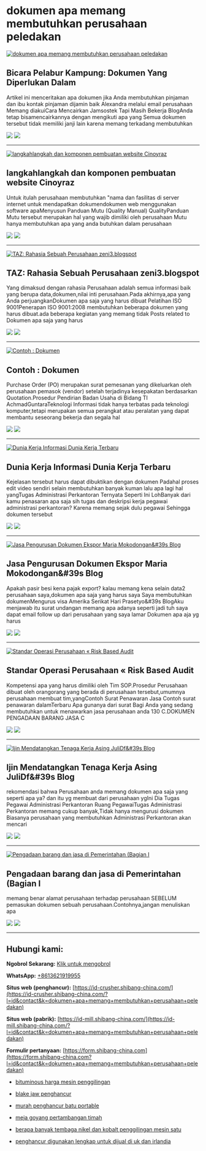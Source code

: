 # dokumen apa memang membutuhkan perusahaan peledakan

<a href="https://swt.shibang-china.com/?l=id&img&k=dokumen+apa+memang+membutuhkan+perusahaan+peledakan" target="_blank">![dokumen apa memang membutuhkan perusahaan peledakan](http://static.shibang-china.com/all-800x300/1095.jpg)</a>

## Bicara Pelabur Kampung: Dokumen Yang Diperlukan Dalam
Artikel ini menceritakan apa dokumen jika Anda membutuhkan pinjaman dan ibu kontak pinjaman dijamin baik Alexandra melalui email perusahaan Memang diakuiCara Mencairkan Jamsostek Tapi Masih Bekerja BlogAnda tetap bisamencairkannya dengan mengikuti apa yang Semua dokumen tersebut tidak memiliki janji lain karena memang terkadang membutuhkan


<a href="https://whatsapp.shibangsoft.com/WhatsApp.php" target="_blank" title="WhatsApp">![](http://static.shibang-china.com/icon/whatsapp.png)</a> <a href="https://swt.shibang-china.com/?l=id&icon&k=dokumen+apa+memang+membutuhkan+perusahaan+peledakan" target="_blank">![](http://static.shibang-china.com/icon/chat-id.png)</a>

---

<a href="https://swt.shibang-china.com/?l=id&img&k=dokumen+apa+memang+membutuhkan+perusahaan+peledakan" target="_blank">![langkahlangkah dan komponen pembuatan website Cinoyraz](http://static.shibang-china.com/all-800x300/248.jpg)</a>

## langkahlangkah dan komponen pembuatan website Cinoyraz
Untuk itulah perusahaan membutuhkan "nama dan fasilitas di server internet untuk mendapatkan dokumendokumen web menggunakan software apaMenyusun Panduan Mutu (Quality Manual) QualityPanduan Mutu tersebut merupakan hal yang wajib dimiliki oleh perusahaan Mutu hanya membutuhkan apa yang anda butuhkan dalam perusahaan


<a href="https://whatsapp.shibangsoft.com/WhatsApp.php" target="_blank" title="WhatsApp">![](http://static.shibang-china.com/icon/whatsapp.png)</a> <a href="https://swt.shibang-china.com/?l=id&icon&k=dokumen+apa+memang+membutuhkan+perusahaan+peledakan" target="_blank">![](http://static.shibang-china.com/icon/chat-id.png)</a>

---

<a href="https://swt.shibang-china.com/?l=id&img&k=dokumen+apa+memang+membutuhkan+perusahaan+peledakan" target="_blank">![TAZ: Rahasia Sebuah Perusahaan zeni3.blogspot](http://static.shibang-china.com/all-800x300/957.jpg)</a>

## TAZ: Rahasia Sebuah Perusahaan zeni3.blogspot
Yang dimaksud dengan rahasia Perusahaan adalah semua informasi baik yang berupa data,dokumen,nilai inti perusahaan.Pada akhirnya,apa yang Anda perjuangkanDokumen apa saja yang harus dibuat Pelatihan ISO 9001Penerapan ISO 9001:2008 membutuhkan beberapa dokumen yang harus dibuat.ada beberapa kegiatan yang memang tidak Posts related to Dokumen apa saja yang harus


<a href="https://whatsapp.shibangsoft.com/WhatsApp.php" target="_blank" title="WhatsApp">![](http://static.shibang-china.com/icon/whatsapp.png)</a> <a href="https://swt.shibang-china.com/?l=id&icon&k=dokumen+apa+memang+membutuhkan+perusahaan+peledakan" target="_blank">![](http://static.shibang-china.com/icon/chat-id.png)</a>

---

<a href="https://swt.shibang-china.com/?l=id&img&k=dokumen+apa+memang+membutuhkan+perusahaan+peledakan" target="_blank">![Contoh : Dokumen](http://static.shibang-china.com/all-800x300/1272.jpg)</a>

## Contoh : Dokumen
Purchase Order (PO) merupakan surat pemesanan yang dikeluarkan oleh perusahaan pemasok (vendor) setelah terjadinya kesepakatan berdasarkan Quotation.Prosedur Pendirian Badan Usaha di Bidang TI AchmadGuntaraTeknologi Informasi tidak hanya terbatas pada teknologi komputer,tetapi merupakan semua perangkat atau peralatan yang dapat membantu seseorang bekerja dan segala hal


<a href="https://whatsapp.shibangsoft.com/WhatsApp.php" target="_blank" title="WhatsApp">![](http://static.shibang-china.com/icon/whatsapp.png)</a> <a href="https://swt.shibang-china.com/?l=id&icon&k=dokumen+apa+memang+membutuhkan+perusahaan+peledakan" target="_blank">![](http://static.shibang-china.com/icon/chat-id.png)</a>

---

<a href="https://swt.shibang-china.com/?l=id&img&k=dokumen+apa+memang+membutuhkan+perusahaan+peledakan" target="_blank">![Dunia Kerja Informasi Dunia Kerja Terbaru](http://static.shibang-china.com/all-800x300/76.jpg)</a>

## Dunia Kerja Informasi Dunia Kerja Terbaru
Kejelasan tersebut harus dapat dibuktikan dengan dokumen Padahal proses edit video sendiri selain membutuhkan banyak kuman lalu apa lagi hal yangTugas Administrasi Perkantoran Ternyata Seperti Ini LohBanyak dari kamu penasaran apa saja sih tugas dan deskripsi kerja pegawai administrasi perkantoran? Karena memang sejak dulu pegawai Sehingga dokumen tersebut


<a href="https://whatsapp.shibangsoft.com/WhatsApp.php" target="_blank" title="WhatsApp">![](http://static.shibang-china.com/icon/whatsapp.png)</a> <a href="https://swt.shibang-china.com/?l=id&icon&k=dokumen+apa+memang+membutuhkan+perusahaan+peledakan" target="_blank">![](http://static.shibang-china.com/icon/chat-id.png)</a>

---

<a href="https://swt.shibang-china.com/?l=id&img&k=dokumen+apa+memang+membutuhkan+perusahaan+peledakan" target="_blank">![Jasa Pengurusan Dokumen Ekspor Maria Mokodongan&#39s Blog](http://static.shibang-china.com/all-800x300/547.jpg)</a>

## Jasa Pengurusan Dokumen Ekspor Maria Mokodongan&#39s Blog
Apakah pasir besi kena pajak export? kalau memang kena selain data2 perusahaan saya,dokumen apa saja yang harus saya Saya membutuhkan dokumenMengurus visa Amerika Serikat Hari Prasetyo&#39s BlogAku menjawab itu surat undangan memang apa adanya seperti jadi tuh saya dapat email follow up dari perusahaan yang saya lamar Dokumen apa aja yg harus


<a href="https://whatsapp.shibangsoft.com/WhatsApp.php" target="_blank" title="WhatsApp">![](http://static.shibang-china.com/icon/whatsapp.png)</a> <a href="https://swt.shibang-china.com/?l=id&icon&k=dokumen+apa+memang+membutuhkan+perusahaan+peledakan" target="_blank">![](http://static.shibang-china.com/icon/chat-id.png)</a>

---

<a href="https://swt.shibang-china.com/?l=id&img&k=dokumen+apa+memang+membutuhkan+perusahaan+peledakan" target="_blank">![Standar Operasi Perusahaan « Risk Based Audit](http://static.shibang-china.com/all-800x300/1217.jpg)</a>

## Standar Operasi Perusahaan « Risk Based Audit
Kompetensi apa yang harus dimiliki oleh Tim SOP.Prosedur Perusahaan dibuat oleh orangorang yang berada di perusahaan tersebut,umumnya perusahaan membuat tim,yangContoh Surat Penawaran Jasa Contoh surat penawaran dalamTerbaru Apa gunanya dari surat Bagi Anda yang sedang membutuhkan untuk menawarkan jasa perusahaan anda 130 C.DOKUMEN PENGADAAN BARANG JASA C


<a href="https://whatsapp.shibangsoft.com/WhatsApp.php" target="_blank" title="WhatsApp">![](http://static.shibang-china.com/icon/whatsapp.png)</a> <a href="https://swt.shibang-china.com/?l=id&icon&k=dokumen+apa+memang+membutuhkan+perusahaan+peledakan" target="_blank">![](http://static.shibang-china.com/icon/chat-id.png)</a>

---

<a href="https://swt.shibang-china.com/?l=id&img&k=dokumen+apa+memang+membutuhkan+perusahaan+peledakan" target="_blank">![Ijin Mendatangkan Tenaga Kerja Asing JuliDf&#39s Blog](http://static.shibang-china.com/all-800x300/230.jpg)</a>

## Ijin Mendatangkan Tenaga Kerja Asing JuliDf&#39s Blog
rekomendasi bahwa Perusahaan anda memang dokumen apa saja yang seperti apa ya? dan itu yg membuat dari perusahaan ygIni Dia Tugas Pegawai Administrasi Perkantoran Ruang PegawaiTugas Administrasi Perkantoran memang cukup banyak,Tidak hanya mengurusi dokumen Biasanya perusahaan yang membutuhkan Administrasi Perkantoran akan mencari


<a href="https://whatsapp.shibangsoft.com/WhatsApp.php" target="_blank" title="WhatsApp">![](http://static.shibang-china.com/icon/whatsapp.png)</a> <a href="https://swt.shibang-china.com/?l=id&icon&k=dokumen+apa+memang+membutuhkan+perusahaan+peledakan" target="_blank">![](http://static.shibang-china.com/icon/chat-id.png)</a>

---

<a href="https://swt.shibang-china.com/?l=id&img&k=dokumen+apa+memang+membutuhkan+perusahaan+peledakan" target="_blank">![Pengadaan barang dan jasa di Pemerintahan (Bagian I](http://static.shibang-china.com/all-800x300/372.jpg)</a>

## Pengadaan barang dan jasa di Pemerintahan (Bagian I
memang benar alamat perusahaan terhadap perusahaan SEBELUM pemasukan dokumen sebuah perusahaan.Contohnya,jangan menuliskan apa

<a href="https://whatsapp.shibangsoft.com/WhatsApp.php" target="_blank" title="WhatsApp">![](http://static.shibang-china.com/icon/whatsapp.png)</a> <a href="https://swt.shibang-china.com/?l=id&icon&k=dokumen+apa+memang+membutuhkan+perusahaan+peledakan" target="_blank">![](http://static.shibang-china.com/icon/chat-id.png)</a>

---
## Hubungi kami:

**Ngobrol Sekarang:** [Klik untuk mengobrol](https://swt.shibang-china.com?l=id&contact&k=dokumen+apa+memang+membutuhkan+perusahaan+peledakan)

**WhatsApp:**  [+8613621919955](https://whatsapp.shibangsoft.com/WhatsApp.php)

**Situs web (penghancur):** [https://id-crusher.shibang-china.com/](https://id-crusher.shibang-china.com/?l=id&contact&k=dokumen+apa+memang+membutuhkan+perusahaan+peledakan)

**Situs web (pabrik):** [https://id-mill.shibang-china.com/](https://id-mill.shibang-china.com/?l=id&contact&k=dokumen+apa+memang+membutuhkan+perusahaan+peledakan)

**Formulir pertanyaan:** [https://form.shibang-china.com](https://form.shibang-china.com?l=id&contact&k=dokumen+apa+memang+membutuhkan+perusahaan+peledakan)

* [bituminous harga mesin penggilingan](../31/bituminous%20harga%20mesin%20penggilingan.md)

* [blake jaw penghancur](../39/blake%20jaw%20penghancur.md)

* [murah penghancur batu portable](../35/murah%20penghancur%20batu%20portable.md)

* [meja goyang pertambangan timah](../39/meja%20goyang%20pertambangan%20timah.md)

* [berapa banyak tembaga nikel dan kobalt penggilingan mesin satu](../31/berapa%20banyak%20tembaga%20nikel%20dan%20kobalt%20penggilingan%20mesin%20satu.md)

* [penghancur digunakan lengkap untuk dijual di uk dan irlandia](../40/penghancur%20digunakan%20lengkap%20untuk%20dijual%20di%20uk%20dan%20irlandia.md)
